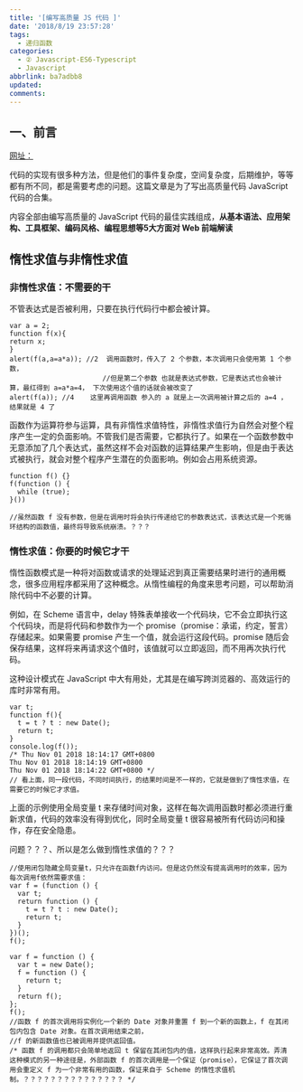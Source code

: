```yaml
---
title: '[编写高质量 JS 代码 ]'
date: '2018/8/19 23:57:28'
tags:
  - 递归函数
categories:
  - ② Javascript-ES6-Typescript
  - Javascript
abbrlink: ba7adbb8
updated:
comments:
---
```

## 一、前言

[网址：](https://m.baidu.com/from=1000539d/bd_page_type=1/ssid=0/uid=0/pu=usm%402%2Csz%401320_2001%2Cta%40iphone_1_10.2_3_602/baiduid=F698D753713440C62CEDBE2E71B1D6E4/w=0_10_/t=iphone/l=3/tc?ref=www_iphone&lid=8001055715519983826&order=1&fm=alop&isAtom=1&is_baidu=0&tj=www_normal_1_0_10_title&vit=osres&m=8&srd=1&cltj=cloud_title&asres=1&title=%E5%BB%BA%E8%AE%AE65%3A%E6%AF%94%E8%BE%83%E5%87%BD%E6%95%B0%E7%9A%84%E6%83%B0%E6%80%A7%E6%B1%82%E5%80%BC%E4%B8%8E%E9%9D%9E%E6%83%B0%E6%80%A7%E6%B1%82%E5%80%BC_%E7%BC%96%E5%86%99%E9%AB%98%E8%B4%A8%E9%87%8F...&dict=32&wd=&eqid=6f0975c827ad7000100000025bdacb02&w_qd=IlPT2AEptyoA_ykwsP9bu4CuH5JVg9Anxka&tcplug=1&sec=33873&di=52cc3dc7a1d2a082&bdenc=1&tch=124.0.128.175.0.0&nsrc=IlPT2AEptyoA_yixCFOxCGZb8c3JV3T5ABSOKiMKQDmaoo39h47aUbAsEm_hASbTUS3kdz0XvsVJbSi&clk_type=1&l=1&baiduid=F698D753713440C62CEDBE2E71B1D6E4&w=0_10_%E9%9D%9E%E6%83%B0%E6%80%A7%E6%B1%82%E5%80%BC&t=iphone&from=1000539d&ssid=0&uid=0&bd_page_type=1&pu=usm%402%2Csz%401320_2001%2Cta%40iphone_1_10.2_3_602&clk_info=%7B%22srcid%22%3A1599%2C%22tplname%22%3A%22www_normal%22%2C%22t%22%3A1541065478544%2C%22xpath%22%3A%22div-article-header-div-a-h3-span%22%7D&sfOpen=1)

代码的实现有很多种方法，但是他们的事件复杂度，空间复杂度，后期维护，等等都有所不同，都是需要考虑的问题。这篇文章是为了写出高质量代码 JavaScript 代码的合集。

内容全部由编写高质量的 JavaScript 代码的最佳实践组成，**从基本语法、应用架构、工具框架、编码风格、编程思想等5大方面对 Web 前端解读**

## 惰性求值与非惰性求值

### 非惰性求值：不需要的干

不管表达式是否被利用，只要在执行代码行中都会被计算。

```JS
var a = 2;
function f(x){
return x;
}
alert(f(a,a=a*a)); //2  调用函数时，传入了 2 个参数，本次调用只会使用第 1 个参数，
                       //但是第二个参数 也就是表达式参数，它是表达式也会被计算，最红得到 a=a*a=4， 下次使用这个值的话就会被改变了
alert(f(a)); //4    这里再调用函数 参入的 a 就是上一次调用被计算之后的 a=4 ，结果就是 4 了
```

函数作为运算符参与运算，具有非惰性求值特性，非惰性求值行为自然会对整个程序产生一定的负面影响。不管我们是否需要，它都执行了。如果在一个函数参数中无意添加了几个表达式，虽然这样不会对函数的运算结果产生影响，但是由于表达式被执行，就会对整个程序产生潜在的负面影响。例如会占用系统资源。

```JS
function f() {}
f(function () {
  while (true);
}())

//虽然函数 f 没有参数，但是在调用时将会执行传递给它的参数表达式，该表达式是一个死循环结构的函数值，最终将导致系统崩溃。？？？
```

### 惰性求值：你要的时候它才干

惰性函数模式是一种将对函数或请求的处理延迟到真正需要结果时进行的通用概念，很多应用程序都采用了这种概念。从惰性编程的角度来思考问题，可以帮助消除代码中不必要的计算。

例如，在 Scheme 语言中，delay 特殊表单接收一个代码块，它不会立即执行这个代码块，而是将代码和参数作为一个 promise（promise：承诺，约定，誓言） 存储起来。如果需要 promise 产生一个值，就会运行这段代码。promise 随后会保存结果，这样将来再请求这个值时，该值就可以立即返回，而不用再次执行代码。

这种设计模式在 JavaScript  中大有用处，尤其是在编写跨浏览器的、高效运行的库时非常有用。

```JS
var t;
function f(){
  t = t ? t : new Date();
  return t;
}
console.log(f());
/* Thu Nov 01 2018 18:14:17 GMT+0800
Thu Nov 01 2018 18:14:19 GMT+0800
Thu Nov 01 2018 18:14:22 GMT+0800 */
// 看上面，同一段代码，不同时间执行，的结果时间是不一样的，它就是做到了惰性求值，在需要它的时候它才求值。
```

上面的示例使用全局变量 t 来存储时间对象，这样在每次调用函数时都必须进行重新求值，代码的效率没有得到优化，同时全局变量 t 很容易被所有代码访问和操作，存在安全隐患。

问题？？？、所以是怎么做到惰性求值的？？？

```JS
//使用闭包隐藏全局变量t，只允许在函数f内访问。但是这仍然没有提高调用时的效率，因为每次调用f依然需要求值：
var f = (function () {
  var t;
  return function () {
    t = t ? t : new Date();
    return t;
  }
})();
f();
```

```JS
var f = function () {
  var t = new Date();
  f = function () {
    return t;
  }
  return f();
};
f();
//函数 f 的首次调用将实例化一个新的 Date 对象并重置 f 到一个新的函数上，f 在其闭包内包含 Date 对象。在首次调用结束之前，
//f 的新函数值也已被调用并提供返回值。
/* 函数 f 的调用都只会简单地返回 t 保留在其闭包内的值，这样执行起来非常高效。弄清这种模式的另一种途径是，外部函数 f 的首次调用是一个保证（promise），它保证了首次调用会重定义 f 为一个非常有用的函数，保证来自于 Scheme 的惰性求值机制。？？？？？？？？？？？？？？？ */
```